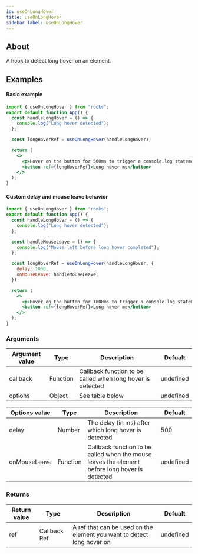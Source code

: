 ```yaml
---
id: useOnLongHover
title: useOnLongHover
sidebar_label: useOnLongHover
---
```


## About

A hook to detect long hover on an element.

[//]: # "Main"

## Examples

#### Basic example

```jsx
import { useOnLongHover } from "rooks";
export default function App() {
  const handleLongHover = () => {
    console.log("Long hover detected");
  };

  const longHoverRef = useOnLongHover(handleLongHover);

  return (
    <>
      <p>Hover on the button for 500ms to trigger a console.log statement</p>
      <button ref={longHoverRef}>Long hover me</button>
    </>
  );
}
```

#### Custom delay and mouse leave behavior

```jsx
import { useOnLongHover } from "rooks";
export default function App() {
  const handleLongHover = () => {
    console.log("Long hover detected");
  };

  const handleMouseLeave = () => {
    console.log("Mouse left before long hover completed");
  };

  const longHoverRef = useOnLongHover(handleLongHover, {
    delay: 1000,
    onMouseLeave: handleMouseLeave,
  });

  return (
    <>
      <p>Hover on the button for 1000ms to trigger a console.log statement</p>
      <button ref={longHoverRef}>Long hover me</button>
    </>
  );
}
```

### Arguments

| Argument value | Type     | Description                                                | Defualt   |
| -------------- | -------- | ---------------------------------------------------------- | --------- |
| callback       | Function | Callback function to be called when long hover is detected | undefined |
| options        | Object   | See table below                                            | undefined |

| Options value | Type     | Description                                                                                    | Defualt   |
| ------------- | -------- | ---------------------------------------------------------------------------------------------- | --------- |
| delay         | Number   | The delay (in ms) after which long hover is detected                                           | 500       |
| onMouseLeave  | Function | Callback function to be called when the mouse leaves the element before long hover is detected | undefined |

### Returns

| Return value | Type         | Description                                                            | Defualt   |
| ------------ | ------------ | ---------------------------------------------------------------------- | --------- |
| ref          | Callback Ref | A ref that can be used on the element you want to detect long hover on | undefined |
